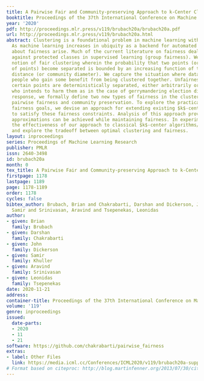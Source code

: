 ```yaml
---
title: A Pairwise Fair and Community-preserving Approach to k-Center Clustering
booktitle: Proceedings of the 37th International Conference on Machine Learning
year: '2020'
pdf: http://proceedings.mlr.press/v119/brubach20a/brubach20a.pdf
url: http://proceedings.mlr.press/v119/brubach20a.html
abstract: Clustering is a foundational problem in machine learning with numerous applications.
  As machine learning increases in ubiquity as a backend for automated systems, concerns
  about fairness arise. Much of the current literature on fairness deals with discrimination
  against protected classes in supervised learning (group fairness). We define a different
  notion of fair clustering wherein the probability that two points (or a community
  of points) become separated is bounded by an increasing function of their pairwise
  distance (or community diameter). We capture the situation where data points represent
  people who gain some benefit from being clustered together. Unfairness arises when
  certain points are deterministically separated, either arbitrarily or by someone
  who intends to harm them as in the case of gerrymandering election districts. In
  response, we formally define two new types of fairness in the clustering setting,
  pairwise fairness and community preservation. To explore the practicality of our
  fairness goals, we devise an approach for extending existing $k$-center algorithms
  to satisfy these fairness constraints. Analysis of this approach proves that reasonable
  approximations can be achieved while maintaining fairness. In experiments, we compare
  the effectiveness of our approach to classical $k$-center algorithms/heuristics
  and explore the tradeoff between optimal clustering and fairness.
layout: inproceedings
series: Proceedings of Machine Learning Research
publisher: PMLR
issn: 2640-3498
id: brubach20a
month: 0
tex_title: A Pairwise Fair and Community-preserving Approach to k-Center Clustering
firstpage: 1178
lastpage: 1189
page: 1178-1189
order: 1178
cycles: false
bibtex_author: Brubach, Brian and Chakrabarti, Darshan and Dickerson, John and Khuller,
  Samir and Srinivasan, Aravind and Tsepenekas, Leonidas
author:
- given: Brian
  family: Brubach
- given: Darshan
  family: Chakrabarti
- given: John
  family: Dickerson
- given: Samir
  family: Khuller
- given: Aravind
  family: Srinivasan
- given: Leonidas
  family: Tsepenekas
date: 2020-11-21
address: 
container-title: Proceedings of the 37th International Conference on Machine Learning
volume: '119'
genre: inproceedings
issued:
  date-parts:
  - 2020
  - 11
  - 21
software: https://github.com/chakrabarti/pairwise_fairness
extras:
- label: Other Files
  link: https://media.icml.cc/Conferences/ICML2020/v119/brubach20a-supp.zip
# Format based on citeproc: http://blog.martinfenner.org/2013/07/30/citeproc-yaml-for-bibliographies/
---
```

